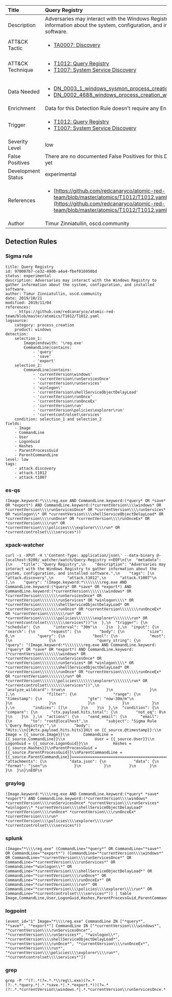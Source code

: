 | Title                | Query Registry                                                                                                                                                 |
|:---------------------|:------------------------------------------------------------------------------------------------------------------------------------------------------------|
| Description          | Adversaries may interact with the Windows Registry to gather information about the system, configuration, and installed software.                                                                                                                                           |
| ATT&amp;CK Tactic    |  <ul><li>[TA0007: Discovery](https://attack.mitre.org/tactics/TA0007)</li></ul>  |
| ATT&amp;CK Technique | <ul><li>[T1012: Query Registry](https://attack.mitre.org/techniques/T1012)</li><li>[T1007: System Service Discovery](https://attack.mitre.org/techniques/T1007)</li></ul>  |
| Data Needed          | <ul><li>[DN_0003_1_windows_sysmon_process_creation](../Data_Needed/DN_0003_1_windows_sysmon_process_creation.md)</li><li>[DN_0002_4688_windows_process_creation_with_commandline](../Data_Needed/DN_0002_4688_windows_process_creation_with_commandline.md)</li></ul>  |
| Enrichment           |  Data for this Detection Rule doesn't require any Enrichments.  |
| Trigger              | <ul><li>[T1012: Query Registry](../Triggers/T1012.md)</li><li>[T1007: System Service Discovery](../Triggers/T1007.md)</li></ul>  |
| Severity Level       | low |
| False Positives      |  There are no documented False Positives for this Detection Rule yet  |
| Development Status   | experimental |
| References           | <ul><li>[https://github.com/redcanaryco/atomic-red-team/blob/master/atomics/T1012/T1012.yaml](https://github.com/redcanaryco/atomic-red-team/blob/master/atomics/T1012/T1012.yaml)</li></ul>  |
| Author               | Timur Zinniatullin, oscd.community |


## Detection Rules

### Sigma rule

```
title: Query Registry
id: 970007b7-ce32-49d0-a4a4-fbef016950bd
status: experimental
description: Adversaries may interact with the Windows Registry to gather information about the system, configuration, and installed software.
author: Timur Zinniatullin, oscd.community
date: 2019/10/21
modified: 2019/11/04
references:
    - https://github.com/redcanaryco/atomic-red-team/blob/master/atomics/T1012/T1012.yaml
logsource:
    category: process_creation
    product: windows
detection:
    selection_1:
        Image|endswith: '\reg.exe'
        CommandLine|contains: 
            - 'query'
            - 'save'
            - 'export'
    selection_2:
        CommandLine|contains:
            - 'currentVersion\windows'
            - 'currentVersion\runServicesOnce'
            - 'currentVersion\runServices'
            - 'winlogon\'
            - 'currentVersion\shellServiceObjectDelayLoad'
            - 'currentVersion\runOnce'
            - 'currentVersion\runOnceEx'
            - 'currentVersion\run'
            - 'currentVersion\policies\explorer\run'
            - 'currentcontrolset\services'
    condition: selection_1 and selection_2
fields:
    - Image
    - CommandLine
    - User
    - LogonGuid
    - Hashes
    - ParentProcessGuid
    - ParentCommandLine
level: low
tags:
    - attack.discovery
    - attack.t1012
    - attack.t1007

```





### es-qs
    
```
(Image.keyword:*\\\\reg.exe AND CommandLine.keyword:(*query* OR *save* OR *export*) AND CommandLine.keyword:(*currentVersion\\\\windows* OR *currentVersion\\\\runServicesOnce* OR *currentVersion\\\\runServices* OR *winlogon\\* OR *currentVersion\\\\shellServiceObjectDelayLoad* OR *currentVersion\\\\runOnce* OR *currentVersion\\\\runOnceEx* OR *currentVersion\\\\run* OR *currentVersion\\\\policies\\\\explorer\\\\run* OR *currentcontrolset\\\\services*))
```


### xpack-watcher
    
```
curl -s -XPUT -H \'Content-Type: application/json\' --data-binary @- localhost:9200/_watcher/watch/Query-Registry <<EOF\n{\n  "metadata": {\n    "title": "Query Registry",\n    "description": "Adversaries may interact with the Windows Registry to gather information about the system, configuration, and installed software.",\n    "tags": [\n      "attack.discovery",\n      "attack.t1012",\n      "attack.t1007"\n    ],\n    "query": "(Image.keyword:*\\\\\\\\reg.exe AND CommandLine.keyword:(*query* OR *save* OR *export*) AND CommandLine.keyword:(*currentVersion\\\\\\\\windows* OR *currentVersion\\\\\\\\runServicesOnce* OR *currentVersion\\\\\\\\runServices* OR *winlogon\\\\* OR *currentVersion\\\\\\\\shellServiceObjectDelayLoad* OR *currentVersion\\\\\\\\runOnce* OR *currentVersion\\\\\\\\runOnceEx* OR *currentVersion\\\\\\\\run* OR *currentVersion\\\\\\\\policies\\\\\\\\explorer\\\\\\\\run* OR *currentcontrolset\\\\\\\\services*))"\n  },\n  "trigger": {\n    "schedule": {\n      "interval": "30m"\n    }\n  },\n  "input": {\n    "search": {\n      "request": {\n        "body": {\n          "size": 0,\n          "query": {\n            "bool": {\n              "must": [\n                {\n                  "query_string": {\n                    "query": "(Image.keyword:*\\\\\\\\reg.exe AND CommandLine.keyword:(*query* OR *save* OR *export*) AND CommandLine.keyword:(*currentVersion\\\\\\\\windows* OR *currentVersion\\\\\\\\runServicesOnce* OR *currentVersion\\\\\\\\runServices* OR *winlogon\\\\* OR *currentVersion\\\\\\\\shellServiceObjectDelayLoad* OR *currentVersion\\\\\\\\runOnce* OR *currentVersion\\\\\\\\runOnceEx* OR *currentVersion\\\\\\\\run* OR *currentVersion\\\\\\\\policies\\\\\\\\explorer\\\\\\\\run* OR *currentcontrolset\\\\\\\\services*))",\n                    "analyze_wildcard": true\n                  }\n                }\n              ],\n              "filter": {\n                "range": {\n                  "timestamp": {\n                    "gte": "now-30m/m"\n                  }\n                }\n              }\n            }\n          }\n        },\n        "indices": []\n      }\n    }\n  },\n  "condition": {\n    "compare": {\n      "ctx.payload.hits.total": {\n        "not_eq": 0\n      }\n    }\n  },\n  "actions": {\n    "send_email": {\n      "email": {\n        "to": "root@localhost",\n        "subject": "Sigma Rule \'Query Registry\'",\n        "body": "Hits:\\n{{#ctx.payload.hits.hits}}Hit on {{_source.@timestamp}}:\\n            Image = {{_source.Image}}\\n      CommandLine = {{_source.CommandLine}}\\n             User = {{_source.User}}\\n        LogonGuid = {{_source.LogonGuid}}\\n           Hashes = {{_source.Hashes}}\\nParentProcessGuid = {{_source.ParentProcessGuid}}\\nParentCommandLine = {{_source.ParentCommandLine}}================================================================================\\n{{/ctx.payload.hits.hits}}",\n        "attachments": {\n          "data.json": {\n            "data": {\n              "format": "json"\n            }\n          }\n        }\n      }\n    }\n  }\n}\nEOF\n
```


### graylog
    
```
(Image.keyword:*\\\\reg.exe AND CommandLine.keyword:(*query* *save* *export*) AND CommandLine.keyword:(*currentVersion\\\\windows* *currentVersion\\\\runServicesOnce* *currentVersion\\\\runServices* *winlogon\\* *currentVersion\\\\shellServiceObjectDelayLoad* *currentVersion\\\\runOnce* *currentVersion\\\\runOnceEx* *currentVersion\\\\run* *currentVersion\\\\policies\\\\explorer\\\\run* *currentcontrolset\\\\services*))
```


### splunk
    
```
(Image="*\\\\reg.exe" (CommandLine="*query*" OR CommandLine="*save*" OR CommandLine="*export*") (CommandLine="*currentVersion\\\\windows*" OR CommandLine="*currentVersion\\\\runServicesOnce*" OR CommandLine="*currentVersion\\\\runServices*" OR CommandLine="*winlogon\\*" OR CommandLine="*currentVersion\\\\shellServiceObjectDelayLoad*" OR CommandLine="*currentVersion\\\\runOnce*" OR CommandLine="*currentVersion\\\\runOnceEx*" OR CommandLine="*currentVersion\\\\run*" OR CommandLine="*currentVersion\\\\policies\\\\explorer\\\\run*" OR CommandLine="*currentcontrolset\\\\services*")) | table Image,CommandLine,User,LogonGuid,Hashes,ParentProcessGuid,ParentCommandLine
```


### logpoint
    
```
(event_id="1" Image="*\\\\reg.exe" CommandLine IN ["*query*", "*save*", "*export*"] CommandLine IN ["*currentVersion\\\\windows*", "*currentVersion\\\\runServicesOnce*", "*currentVersion\\\\runServices*", "*winlogon\\*", "*currentVersion\\\\shellServiceObjectDelayLoad*", "*currentVersion\\\\runOnce*", "*currentVersion\\\\runOnceEx*", "*currentVersion\\\\run*", "*currentVersion\\\\policies\\\\explorer\\\\run*", "*currentcontrolset\\\\services*"])
```


### grep
    
```
grep -P '^(?:.*(?=.*.*\\reg\\.exe)(?=.*(?:.*.*query.*|.*.*save.*|.*.*export.*))(?=.*(?:.*.*currentVersion\\windows.*|.*.*currentVersion\\runServicesOnce.*|.*.*currentVersion\\runServices.*|.*.*winlogon\\.*|.*.*currentVersion\\shellServiceObjectDelayLoad.*|.*.*currentVersion\\runOnce.*|.*.*currentVersion\\runOnceEx.*|.*.*currentVersion\\run.*|.*.*currentVersion\\policies\\explorer\\run.*|.*.*currentcontrolset\\services.*)))'
```



